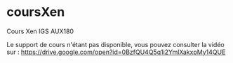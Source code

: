 # coursXen
Cours Xen IGS AUX180

Le support de cours n'étant pas disponible, vous pouvez consulter la vidéo sur : https://drive.google.com/open?id=0BzfQU4Q5q1i2YmlXakxpMy14QUE

